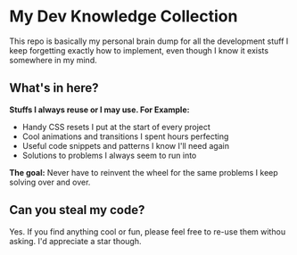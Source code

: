 # My Dev Knowledge Collection

This repo is basically my personal brain dump for all the development stuff I keep forgetting exactly how to implement, even though I know it exists somewhere in my mind.

## What's in here?

**Stuffs I always reuse or I may use. For Example:**

- Handy CSS resets I put at the start of every project
- Cool animations and transitions I spent hours perfecting
- Useful code snippets and patterns I know I'll need again
- Solutions to problems I always seem to run into

**The goal:** Never have to reinvent the wheel for the same problems I keep solving over and over.

## Can you steal my code?

Yes. If you find anything cool or fun, please feel free to re-use them withou asking. I'd appreciate a star though.
